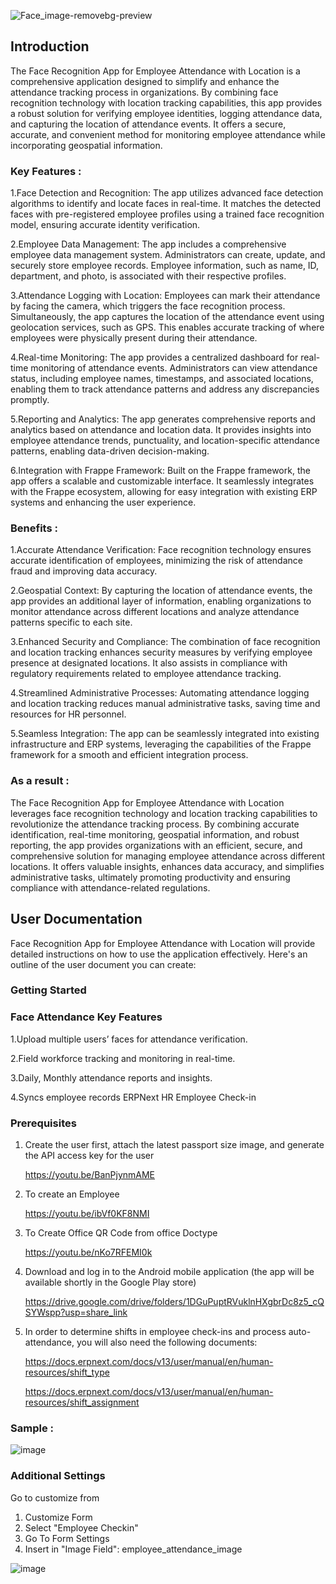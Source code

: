 ![Face_image-removebg-preview](https://github.com/Momscode-Technologies/document-for-face-app/assets/12432802/525f681c-e2f0-4cd3-9a53-caf59417b36c)

## Introduction
The Face Recognition App for Employee Attendance with Location is a comprehensive application designed to simplify and enhance the attendance tracking process in organizations. By combining face recognition technology with location tracking capabilities, this app provides a robust solution for verifying employee identities, logging attendance data, and capturing the location of attendance events. It offers a secure, accurate, and convenient method for monitoring employee attendance while incorporating geospatial information.
### Key Features :
1.Face Detection and Recognition: The app utilizes advanced face detection algorithms to identify and locate faces in real-time. It matches the detected faces with pre-registered employee profiles using a trained face recognition model, ensuring accurate identity verification.

2.Employee Data Management: The app includes a comprehensive employee data management system. Administrators can create, update, and securely store employee records. Employee information, such as name, ID, department, and photo, is associated with their respective profiles.

3.Attendance Logging with Location: Employees can mark their attendance by facing the camera, which triggers the face recognition process. Simultaneously, the app captures the location of the attendance event using geolocation services, such as GPS. This enables accurate tracking of where employees were physically present during their attendance.

4.Real-time Monitoring: The app provides a centralized dashboard for real-time monitoring of attendance events. Administrators can view attendance status, including employee names, timestamps, and associated locations, enabling them to track attendance patterns and address any discrepancies promptly.

5.Reporting and Analytics: The app generates comprehensive reports and analytics based on attendance and location data. It provides insights into employee attendance trends, punctuality, and location-specific attendance patterns, enabling data-driven decision-making.

6.Integration with Frappe Framework: Built on the Frappe framework, the app offers a scalable and customizable interface. It seamlessly integrates with the Frappe ecosystem, allowing for easy integration with existing ERP systems and enhancing the user experience.

### Benefits :

1.Accurate Attendance Verification: Face recognition technology ensures accurate identification of employees, minimizing the risk of attendance fraud and improving data accuracy.

2.Geospatial Context: By capturing the location of attendance events, the app provides an additional layer of information, enabling organizations to monitor attendance across different locations and analyze attendance patterns specific to each site.

3.Enhanced Security and Compliance: The combination of face recognition and location tracking enhances security measures by verifying employee presence at designated locations. It also assists in compliance with regulatory requirements related to employee attendance tracking.

4.Streamlined Administrative Processes: Automating attendance logging and location tracking reduces manual administrative tasks, saving time and resources for HR personnel.

5.Seamless Integration: The app can be seamlessly integrated into existing infrastructure and ERP systems, leveraging the capabilities of the Frappe framework for a smooth and efficient integration process.

### As a result :
The Face Recognition App for Employee Attendance with Location leverages face recognition technology and location tracking capabilities to revolutionize the attendance tracking process. By combining accurate identification, real-time monitoring, geospatial information, and robust reporting, the app provides organizations with an efficient, secure, and comprehensive solution for managing employee attendance across different locations. It offers valuable insights, enhances data accuracy, and simplifies administrative tasks, ultimately promoting productivity and ensuring compliance with attendance-related regulations.

## User Documentation

Face Recognition App for Employee Attendance with Location will provide detailed instructions on how to use the application effectively. Here's an outline of the user document you can create:

### Getting Started

### Face Attendance Key Features

1.Upload multiple users’ faces for attendance verification.

2.Field workforce tracking and monitoring in real-time.

3.Daily, Monthly attendance reports and insights.

4.Syncs employee records ERPNext HR Employee Check-in

### Prerequisites

  1. Create the user first, attach the latest passport size image, and generate the API access key for the user

      https://youtu.be/BanPjynmAME

  2. To create an Employee 

      https://youtu.be/ibVf0KF8NMI

  3. To Create Office QR Code from office Doctype
 
      https://youtu.be/nKo7RFEMI0k
      
  5. Download and log in to the Android mobile application (the app will be available shortly in the Google Play store)

      https://drive.google.com/drive/folders/1DGuPuptRVuklnHXgbrDc8z5_cQSYWspp?usp=share_link
      
   6. In order to determine shifts in employee check-ins and process auto-attendance, you will also need the following documents:

      https://docs.erpnext.com/docs/v13/user/manual/en/human-resources/shift_type
      
      https://docs.erpnext.com/docs/v13/user/manual/en/human-resources/shift_assignment
      
### Sample :

![image](https://github.com/Momscode-Technologies/document-for-face-app/assets/12432802/dd751cd4-5f96-445d-8785-93f73ff48e23)


### Additional Settings 

Go to customize from

1. Customize Form
2. Select "Employee Checkin"
3. Go To Form Settings
4. Insert in  "Image Field": employee_attendance_image

![image](https://github.com/Momscode-Technologies/document-for-face-app/assets/12432802/43cafdd6-0d1b-4d1a-b319-da4f8244125c)

